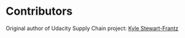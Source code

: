 # Contributors

Original author of Udacity Supply Chain project: [Kyle Stewart-Frantz](https://github.com/kylesf)